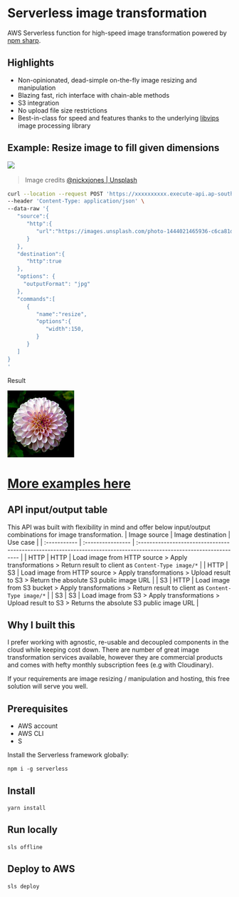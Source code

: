 # Serverless image transformation

AWS Serverless function for high-speed image transformation powered by [npm sharp](https://www.npmjs.com/package/sharp).

## Highlights

- Non-opinionated, dead-simple on-the-fly image resizing and manipulation
- Blazing fast, rich interface with chain-able methods
- S3 integration
- No upload file size restrictions
- Best-in-class for speed and features thanks to the underlying [libvips](https://www.libvips.org/) image processing library

## Example: Resize image to fill given dimensions

![](https://images.unsplash.com/photo-1444021465936-c6ca81d39b84?w=300&q=80)

> Image credits [@nickxjones | Unsplash](https://unsplash.com/@nickxjones_)

```sh
curl --location --request POST 'https://xxxxxxxxxx.execute-api.ap-southeast-2.amazonaws.com' \
--header 'Content-Type: application/json' \
--data-raw '{
   "source":{
      "http":{
         "url":"https://images.unsplash.com/photo-1444021465936-c6ca81d39b84?w=300&q=80"
      }
   },
   "destination":{
      "http":true
   },
   "options": {
     "outputFormat": "jpg"
   },
   "commands":[
      {
         "name":"resize",
         "options":{
            "width":150,
         }
      }
   ]
}
'
```

Result

![](./docs/photo-1444021465936-c6ca81d39b84.png)

# [More examples here](./examples.md)

## API input/output table

This API was built with flexibility in mind and offer below input/output combinations for image transformation.
| Image source | Image destination | Use case |
| :----------- | :---------------- | :------------------------------------------------------------------------------------------------------------------ |
| HTTP | HTTP | Load image from HTTP source > Apply transformations > Return result to client as `Content-Type image/*` |
| HTTP | S3 | Load image from HTTP source > Apply transformations > Upload result to S3 > Return the absolute S3 public image URL |
| S3 | HTTP | Load image from S3 bucket > Apply transformations > Return result to client as `Content-Type image/*` |
| S3 | S3 | Load image from S3 > Apply transformations > Upload result to S3 > Returns the absolute S3 public image URL |

## Why I built this

I prefer working with agnostic, re-usable and decoupled components in the cloud while keeping cost down. There are number of great image transformation services available, however they are commercial products and comes with hefty monthly subscription fees (e.g with Cloudinary).

If your requirements are image resizing / manipulation and hosting, this free solution will serve you well.

## Prerequisites

- AWS account
- AWS CLI
- S

Install the Serverless framework globally:

```
npm i -g serverless
```

## Install

```
yarn install
```

## Run locally

```
sls offline
```

## Deploy to AWS

```
sls deploy
```
